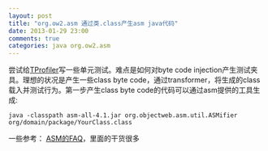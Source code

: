 ```yaml
---
layout: post
title: "org.ow2.asm 通过类.class产生asm java代码"
date: 2013-01-29 23:00
comments: true
categories: java org.ow2.asm
---
```


尝试给[TProfiler](https://github.com/taobao/TProfiler)写一些单元测试。难点是如何对byte code injection产生测试夹具。理想的状况是产生一些class byte code，通过transformer，将生成的class载入并测试行为。第一步产生class byte code的代码可以通过asm提供的工具生成:

```
java -classpath asm-all-4.1.jar org.objectweb.asm.util.ASMifier org/domain/package/YourClass.class
```

一些参考：
[ASM的FAQ](http://asm.ow2.org/doc/faq.html)，里面的干货很多